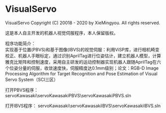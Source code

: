 # VisualServo
VisualServo
Copyright (C) 20018 - 2020 by XieMingyou. All rights reserved.

这是本人自主开发的机器人视觉伺服程序，本人保留版权。

程序功能简介：  
实现基于位置(PBVS)和基于图像(IBVS)的视觉伺服：利用ViSP库，进行相机畸变校正、机器人手眼标定，通过识别AprilTag进行位姿估计，建立机器人模型，计算雅克比矩阵和控制速度，采用自主研发的运动控制器实现机器人跟随AprilTag在六个位姿分量的伺服，收敛速度快，伺服精度达0.1mm级别；论文：RGB-D Image Processing Algorithm for Target Recognition and Pose Estimation of Visual Servo System（SCI三区）

打开PBVS程序：
servoKawasaki\servoKawasakiPBVS\servoKawasakiPBVS.sln

打开IBVS程序：
servoKawasaki\servoKawasakiIBVS\servoKawasakiIBVS.sln
